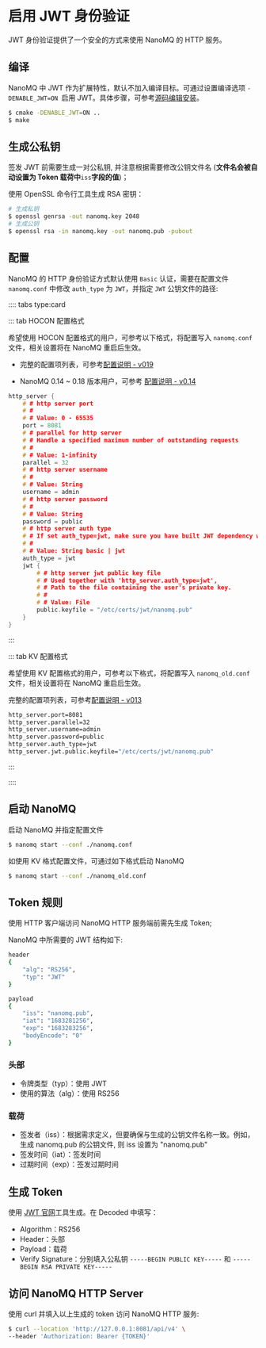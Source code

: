 # 启用 JWT 身份验证
JWT 身份验证提供了一个安全的方式来使用 NanoMQ 的 HTTP 服务。

## 编译

NanoMQ 中 JWT 作为扩展特性，默认不加入编译目标。可通过设置编译选项 `-DENABLE_JWT=ON `启用 JWT。具体步骤，可参考[源码编辑安装](../installation/build-options.md)。

```bash
$ cmake -DENABLE_JWT=ON ..
$ make
```

## 生成公私钥

签发 JWT 前需要生成一对公私钥, 并注意根据需要修改公钥文件名 (**文件名会被自动设置为 Token 载荷中**`iss`**字段的值**)；

使用 OpenSSL 命令行工具生成 RSA 密钥：

```bash
# 生成私钥
$ openssl genrsa -out nanomq.key 2048
# 生成公钥
$ openssl rsa -in nanomq.key -out nanomq.pub -pubout
```

## 配置

NanoMQ 的 HTTP 身份验证方式默认使用 `Basic` 认证，需要在配置文件 `nanomq.conf` 中修改 `auth_type` 为 `JWT`，并指定 `JWT` 公钥文件的路径:

:::: tabs type:card

::: tab HOCON 配置格式

希望使用 HOCON 配置格式的用户，可参考以下格式，将配置写入 `nanomq.conf`文件，相关设置将在 NanoMQ 重启后生效。

- 完整的配置项列表，可参考[配置说明 - v019](../config-description/v019.md)

- NanoMQ 0.14 ~ 0.18 版本用户，可参考 [配置说明 - v0.14](../config-description/v014.md)

```c
http_server {
    # # http server port
    # #
    # # Value: 0 - 65535
    port = 8081
    # # parallel for http server
    # # Handle a specified maximum number of outstanding requests
    # #
    # # Value: 1-infinity
    parallel = 32
    # # http server username
    # #
    # # Value: String
    username = admin
    # # http server password
    # #
    # # Value: String
    password = public
    # # http server auth type
    # # If set auth_type=jwt, make sure you have built JWT dependency with `-DENABLE_JWT=ON` first.
    # #
    # # Value: String basic | jwt
    auth_type = jwt
    jwt {
        # # http server jwt public key file
        # # Used together with 'http_server.auth_type=jwt',
        # # Path to the file containing the user's private key.
        # #
        # # Value: File
        public.keyfile = "/etc/certs/jwt/nanomq.pub"
    }
}
```

:::

::: tab KV 配置格式

希望使用 KV 配置格式的用户，可参考以下格式，将配置写入 `nanomq_old.conf `文件，相关设置将在 NanoMQ 重启后生效。

完整的配置项列表，可参考[配置说明 - v013](../config-description/v013.md)

```bash
http_server.port=8081
http_server.parallel=32
http_server.username=admin
http_server.password=public
http_server.auth_type=jwt
http_server.jwt.public.keyfile="/etc/certs/jwt/nanomq.pub"
```

:::

::::

## 启动 NanoMQ

启动 NanoMQ 并指定配置文件

```bash
$ nanomq start --conf ./nanomq.conf
```

如使用 KV 格式配置文件，可通过如下格式启动 NanoMQ

```bash
$ nanomq start --conf ./nanomq_old.conf
```

## Token 规则

使用 HTTP 客户端访问 NanoMQ HTTP 服务端前需先生成 Token;

NanoMQ 中所需要的 JWT 结构如下:

```bash
header
{
    "alg": "RS256",
    "typ": "JWT"
}

payload
{
    "iss": "nanomq.pub",
    "iat": "1683281256",
    "exp": "1683283256",
    "bodyEncode": "0"
}
```

### 头部

- 令牌类型（typ）：使用 JWT
- 使用的算法（alg）：使用 RS256

### 载荷

- 签发者（iss）：根据需求定义，但要确保与生成的公钥文件名称一致。例如，生成 nanomq.pub 的公钥文件, 则 iss 设置为 "nanomq.pub"
- 签发时间（iat）：签发时间
- 过期时间（exp）：签发过期时间

## 生成 Token

使用 [JWT 官网](https://jwt.io/)工具生成。在 Decoded 中填写：

- Algorithm：RS256
- Header：头部
- Payload：载荷
- Verify Signature：分别填入公私钥 `-----BEGIN PUBLIC KEY-----` 和 `-----BEGIN RSA PRIVATE KEY-----`



## 访问 NanoMQ HTTP Server

使用 curl 并填入以上生成的 token 访问 NanoMQ HTTP 服务:

```bash
$ curl --location 'http://127.0.0.1:8081/api/v4' \
--header 'Authorization: Bearer {TOKEN}'
```
